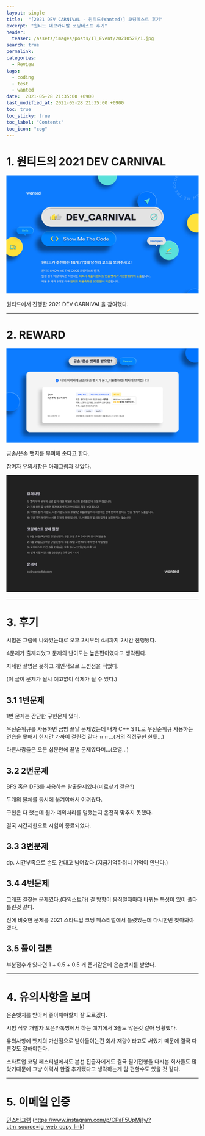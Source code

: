 ```yaml
---
layout: single
title:  "[2021 DEV CARNIVAL - 원티드(Wanted)] 코딩테스트 후기"
excerpt: "원티드 데브카니발 코딩테스트 후기"
header:
  teaser: /assets/images/posts/IT_Event/20210528/1.jpg
search: true
permalink:
categories: 
  - Review
tags:
  - coding
  - test
  - wanted
date:  2021-05-28 21:35:00 +0900
last_modified_at: 2021-05-28 21:35:00 +0900
toc: true
toc_sticky: true
toc_label: "Contents"
toc_icon: "cog"
---
```


# 1. 원티드의 2021 DEV CARNIVAL

![1번그림-메인](../../assets/images/posts/Review/20210528/1.jpg)

원티드에서 진행한 2021 DEV CARNIVAL을 참여했다.

---

# 2. REWARD

![2번그림-reward](../../assets/images/posts/Review/20210528/2.jpg)

금손/은손 뱃지를 부여해 준다고 한다.

참여자 유의사항은 아래그림과 같았다.

![3번그림-주의](../../assets/images/posts/Review/20210528/3.jpg)

---

# 3. 후기

시험은 그림에 나와있는대로 오후 2시부터 4시까지 2시간 진행됐다.

4문제가 출제되었고 문제의 난이도는 높은편이였다고 생각된다.

자세한 설명은 못하고 개인적으로 느낀점을 적었다.

(이 글이 문제가 될시 예고없이 삭제가 될 수 있다.)

## 3.1 1번문제

1번 문제는 간단한 구현문제 였다.

우선순위큐를 사용하면 금방 끝날 문제였는데 내가 C++ STL로 우선순위큐 사용하는 연습을 못해서 한시간 가까이 걸린것 같다 ㅠㅠ...(거의 직접구현 한듯...)

다른사람들은 오분 십분안에 끝낼 문제였다며...(오열...)

## 3.2 2번문제

BFS 혹은 DFS를 사용하는 탈출문제였다(미로찾기 같은?)

두개의 물체를 동시에 옮겨야해서 어려웠다.

구현은 다 했는데 뭔가 예외처리를 덜했는지 온전히 맞추지 못했다.

결국 시간제한으로 시험이 종료되었다.

## 3.3 3번문제

dp. 시간부족으로 손도 안대고 넘어갔다.(지금기억하려니 기억이 안난다.)

## 3.4 4번문제

그래프 길찾는 문제였다.(다익스트라) 길 방향이 움직일때마다 바뀌는 특성이 있어 풀다 틀린것 같다. 

전에 비슷한 문제를 2021 스타트업 코딩 페스티벌에서 틀렸었는데 다시한번 찾아봐야겠다.


## 3.5 풀이 결론

부분점수가 있다면 1 + 0.5 + 0.5 개 푼거같은데 은손뱃지를 받았다.

---

# 4. 유의사항을 보며

은손뱃지를 받아서 좋아해야할지 잘 모르겠다. 

시험 직후 개발자 오픈카톡방에서 하는 얘기에서 3솔도 많은것 같아 당황했다.

유의사항에 뱃지의 가산점으로 받아들이는건 회사 재량이라고도 써있기 때문에 결국 다른것도 잘해야한다.

스타트업 코딩 페스티벌에서도 본선 진출자에게도 결국 필기전형을 다시본 회사들도 많았기때문에 그냥 이력서 한줄 추가됐다고 생각하는게 맘 편할수도 있을 것 같다.

---

# 5. 이메일 인증

[인스타그램](https://www.instagram.com/p/CPaF5UpMj1y/?utm_source=ig_web_copy_link) (https://www.instagram.com/p/CPaF5UpMj1y/?utm_source=ig_web_copy_link)
